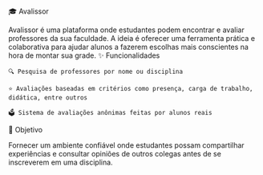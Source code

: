 🎓 Avalissor

Avalissor é uma plataforma onde estudantes podem encontrar e avaliar professores da sua faculdade. A ideia é oferecer uma ferramenta prática e colaborativa para ajudar alunos a fazerem escolhas mais conscientes na hora de montar sua grade.
✨ Funcionalidades

    🔍 Pesquisa de professores por nome ou disciplina

    ⭐ Avaliações baseadas em critérios como presença, carga de trabalho, didática, entre outros

    🗳️ Sistema de avaliações anônimas feitas por alunos reais

🎯 Objetivo

Fornecer um ambiente confiável onde estudantes possam compartilhar experiências e consultar opiniões de outros colegas antes de se inscreverem em uma disciplina.
